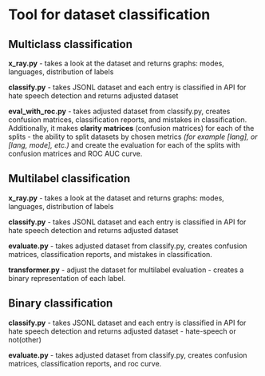 # Tool for dataset classification


## Multiclass classification

**x_ray.py** - takes a look at the dataset and returns graphs: modes, languages, distribution of labels

**classify.py** - takes JSONL dataset and each entry is classified in API for hate speech detection and returns adjusted dataset

**eval_with_roc.py** - takes adjusted dataset from classify.py, creates confusion matrices, classification reports, and mistakes in classification. Additionally, it makes **clarity matrices** (confusion matrices) for each of the splits - the ability to split datasets by chosen metrics _(for example [lang], or [lang, mode], etc.)_ and create the evaluation for each of the splits with confusion matrices and ROC AUC curve.

## Multilabel classification

**x_ray.py** - takes a look at the dataset and returns graphs: modes, languages, distribution of labels

**classify.py** - takes JSONL dataset and each entry is classified in API for hate speech detection and returns adjusted dataset

**evaluate.py** - takes adjusted dataset from classify.py, creates confusion matrices, classification reports, and mistakes in classification.

**transformer.py** - adjust the dataset for multilabel evaluation - creates a binary representation of each label.


## Binary classification

**classify.py** - takes JSONL dataset and each entry is classified in API for hate speech detection and returns adjusted dataset - hate-speech or not(other)

**evaluate.py** - takes adjusted dataset from classify.py, creates confusion matrices, classification reports, and roc curve.

